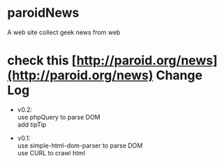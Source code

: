 paroidNews
==========

A web site collect geek news from web

check this [http://paroid.org/news](http://paroid.org/news)
Change Log
==========
+ v0.2:  
  use phpQuery to parse DOM   
  add tipTip  

+ v0.1:  
  use simple-html-dom-parser to parse DOM  
  use CURL to crawl html 

